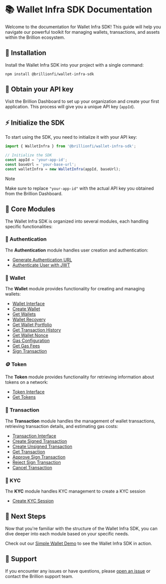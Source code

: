 # 📚 Wallet Infra SDK Documentation

Welcome to the documentation for Wallet Infra SDK! This guide will help you navigate our powerful toolkit for managing wallets, transactions, and assets within the Brillion ecosystem.

## 🚀 Installation

Install the Wallet Infra SDK into your project with a single command:

```shell
npm install @brillionfi/wallet-infra-sdk
```

## 🔑 Obtain your API key

Visit the Brillion Dashboard to set up your organization and create your first application. This process will give you a unique API key (`appId`).

## ⚡ Initialize the SDK

To start using the SDK, you need to initialize it with your API key:

```ts
import { WalletInfra } from '@brillionfi/wallet-infra-sdk';

// Initialize the SDK
const appId = 'your-app-id';
const baseUrl = 'your-base-url';
const walletInfra = new WalletInfra(appId, baseUrl);
```

> [!NOTE]
> Make sure to replace `"your-app-id"` with the actual API key you obtained from the Brillion Dashboard.

## 🧩 Core Modules

The Wallet Infra SDK is organized into several modules, each handling specific functionalities:

### 🔐 Authentication

The **Authentication** module handles user creation and authentication:

- [Generate Authentication URL](authentication/authenticate.md#1-generate-authentication-url)
- [Authenticate User with JWT](authentication/authenticate.md#3-authenticate-user-with-jwt)

### 👛 Wallet

The **Wallet** module provides functionality for creating and managing wallets:

- [Wallet Interface](wallet/wallet-interface.md)
- [Create Wallet](wallet/create-wallet.md)
- [Get Wallets](wallet/get-wallets.md)
- [Wallet Recovery](wallet/wallet-recovery.md)
- [Get Wallet Portfolio](wallet/get-wallet-portfolio.md)
- [Get Transaction History](wallet/get-transaction-history.md)
- [Get Wallet Nonce](wallet/get-wallet-nonce.md)
- [Gas Configuration](wallet/gas-configuration.md)
- [Get Gas Fees](wallet/get-gas-fees.md)
- [Sign Transaction](wallet/sign-transaction.md)

### 🪙 Token

The **Token** module provides functionality for retrieving information about tokens on a network:

- [Token Interface](token/token-interface.md)
- [Get Tokens](token/get-tokens.md)

### 📜 Transaction

The **Transaction** module handles the management of wallet transactions, retrieving transaction details, and estimating gas costs:

- [Transaction Interface](transaction/transaction-interface.md)
- [Create Signed Transaction](transaction/create-transaction.md#create-signed-transaction)
- [Create Unsigned Transaction](transaction/create-transaction.md#create-unsigned-transaction)
- [Get Transaction](transaction/get-transaction.md)
- [Approve Sign Transaction](transaction/approve-sign-transaction.md)
- [Reject Sign Transaction](transaction/reject-sign-transaction.md)
- [Cancel Transaction](transaction/cancel-transaction.md)

### 📜 KYC

The **KYC** module handles KYC management to create a KYC session

- [Create KYC Session](Kyc/create-kyc-session.md#create-kyc-session)

## 👣 Next Steps

Now that you're familiar with the structure of the Wallet Infra SDK, you can dive deeper into each module based on your specific needs.

Check out our [Simple Wallet Demo](https://github.com/Brillionfi/simple-wallet-demo) to see the Wallet Infra SDK in action.

## 💬 Support

If you encounter any issues or have questions, please [open an issue](https://github.com/Brillionfi/wallet-infra-sdk/issues) or contact the Brillion support team.
